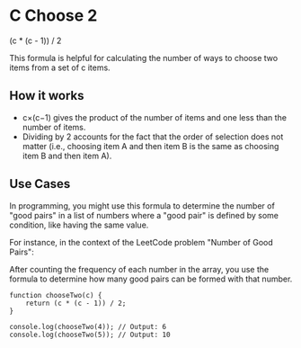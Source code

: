 # C Choose 2

(c * (c - 1)) / 2

This formula is helpful for calculating the number of ways to choose two items from a set of c items.

## How it works

- c×(c−1) gives the product of the number of items and one less than the number of items.
- Dividing by 2 accounts for the fact that the order of selection does not matter (i.e., choosing item A and then item B is the same as choosing item B and then item A).

## Use Cases

In programming, you might use this formula to determine the number of "good pairs" in a list of numbers where a "good pair" is defined by some condition, like having the same value.

For instance, in the context of the LeetCode problem "Number of Good Pairs":

After counting the frequency of each number in the array, you use the formula to determine how many good pairs can be formed with that number.

```
function chooseTwo(c) {
    return (c * (c - 1)) / 2;
}

console.log(chooseTwo(4)); // Output: 6
console.log(chooseTwo(5)); // Output: 10
```